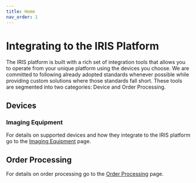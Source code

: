 ```yaml
---
title: Home
nav_order: 1
---
```


# Integrating to the IRIS Platform

The IRIS platform is built with a rich set of integration tools that allows you to operate from your unique platform using the devices you choose.  We are committed to following already adopted standards whenever possible while providing custom solutions where those standards fall short. These tools are segmented into two categories: Device and Order Processing.

## Devices
### Imaging Equipment
For details on supported devices and how they integrate to the IRIS platform go to the [Imaging Equipment](/integration/CameraIntegration/) page. 

## Order Processing
For details on order processing go to the [Order Processing](/integration/OrderProcessingIntegrations/) page. 